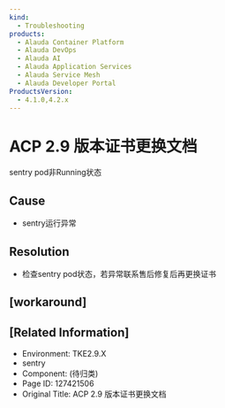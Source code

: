 ```yaml
---
kind:
  - Troubleshooting
products:
  - Alauda Container Platform
  - Alauda DevOps
  - Alauda AI
  - Alauda Application Services
  - Alauda Service Mesh
  - Alauda Developer Portal
ProductsVersion:
  - 4.1.0,4.2.x
---
```

<!-- A type of document that involves encountering a fault, diagnosing it, performing root cause analysis, and providing solutions. -->

# ACP 2.9 版本证书更换文档

sentry pod非Running状态

## Cause
- sentry运行异常

## Resolution
- 检查sentry pod状态，若异常联系售后修复后再更换证书

## [workaround]

## [Related Information]
- Environment: TKE2.9.X
- sentry
- Component: (待归类)
- Page ID: 127421506
- Original Title: ACP 2.9 版本证书更换文档
